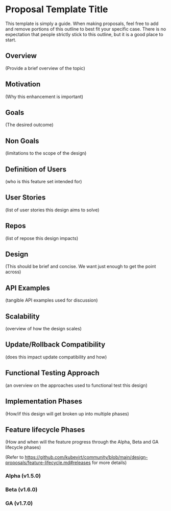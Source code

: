 # Proposal Template Title

This template is simply a guide. When making proposals, feel free to add and
remove portions of this outline to best fit your specific case. There is no
expectation that people strictly stick to this outline, but it is a good place
to start.

## Overview

(Provide a brief overview of the topic)

## Motivation

(Why this enhancement is important)

## Goals

(The desired outcome)

## Non Goals

(limitations to the scope of the design)

## Definition of Users

(who is this feature set intended for)

## User Stories

(list of user stories this design aims to solve)

## Repos

(list of repose this design impacts)

## Design

(This should be brief and concise. We want just enough to get the point across)

## API Examples

(tangible API examples used for discussion)

## Scalability

(overview of how the design scales)

## Update/Rollback Compatibility

(does this impact update compatibility and how)

## Functional Testing Approach

(an overview on the approaches used to functional test this design)

## Implementation Phases

(How/if this design will get broken up into multiple phases)

## Feature lifecycle Phases

(How and when will the feature progress through the Alpha, Beta and GA lifecycle phases)

(Refer to https://github.com/kubevirt/community/blob/main/design-proposals/feature-lifecycle.md#releases for more details)

### Alpha (v1.5.0)

### Beta (v1.6.0)

### GA (v1.7.0)
